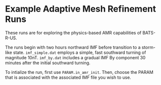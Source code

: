 # Example Adaptive Mesh Refinement Runs

These runs are for exploring the physics-based AMR capabilities of
BATS-R-US.

The runs begin with two hours northward IMF before transition to a
storm-like state.  `imf_simple.dat` employs a simple, fast southward
turning of magnitude 10nT.  `imf_by.dat` includes a gradual IMF By component
30 minutes after the initial southward turning.

To intialize the run, first use `PARAM.in_amr_init`.
Then, choose the PARAM that is associated with the associated IMF file
you wish to use.
